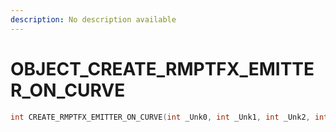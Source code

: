 ```yaml
---
description: No description available 
---
```


# OBJECT\_CREATE_RMPTFX_EMITTER_ON_CURVE

```cpp
int CREATE_RMPTFX_EMITTER_ON_CURVE(int _Unk0, int _Unk1, int _Unk2, int _Unk3);
```